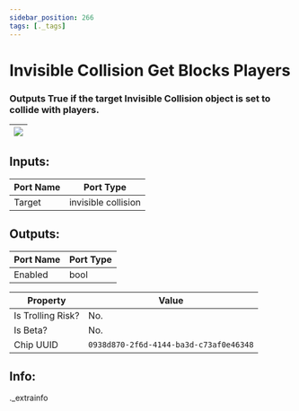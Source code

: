 ```yaml
---
sidebar_position: 266
tags: [._tags]
---
```


# Invisible Collision Get Blocks Players


### Outputs True if the target Invisible Collision object is set to collide with players.

| ![](https://images-ext-2.discordapp.net/external/MPmIaQzlEPmgGWlgi-WxBBXt0Bjv_zWPkg1y1f_sy3s/https/www.recroomcircuits.com/image/circuit/absolute-value?width=206&height=108) |
|-----|

## Inputs:
| Port Name | Port Type |
|-----------|-----------|
| Target | invisible collision |

## Outputs:
| Port Name | Port Type |
|-----------|-----------|
| Enabled | bool | 

| Property  | Value |
|-------------------|-----------|
| Is Trolling Risk? | No. |
| Is Beta? | No. |
| Chip UUID | `0938d870-2f6d-4144-ba3d-c73af0e46348` |

## Info:
._extrainfo